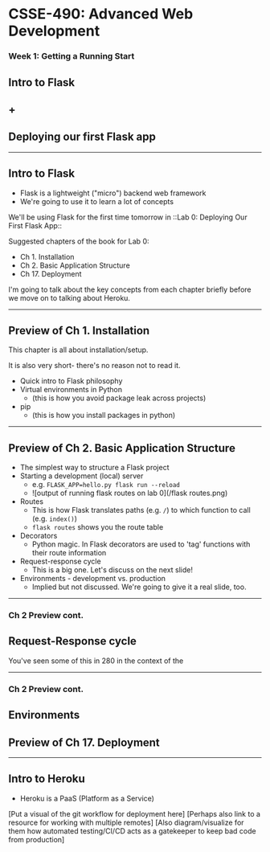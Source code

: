 # CSSE-490: Advanced Web Development
### Week 1: Getting a Running Start

## Intro to Flask
## +
## Deploying our first Flask app

---

## Intro to Flask

* Flask is a lightweight ("micro") backend web framework
* We're going to use it to learn a lot of concepts

We'll be using Flask for the first time tomorrow in ::Lab 0: Deploying Our First Flask App::

Suggested chapters of the book for Lab 0:

* Ch 1. Installation
* Ch 2. Basic Application Structure
* Ch 17. Deployment

I'm going to talk about the key concepts from each chapter briefly before we move on to talking about Heroku.

---

## Preview of Ch 1. Installation

This chapter is all about installation/setup.

It is also very short- there's no reason not to read it.

* Quick intro to Flask philosophy
* Virtual environments in Python
  * (this is how you avoid package leak across projects)
* pip
  * (this is how you install packages in python)

---

## Preview of Ch 2. Basic Application Structure

<!-- This is where we start getting into the meatier topics of Flask. -->

<!-- You should note that there are multiple ways to structure Flask projects.  This chapter shows us the simplest way.  Later we will look at how to structure bigger applications. -->

* The simplest way to structure a Flask project
* Starting a development (local) server
  * e.g. `FLASK_APP=hello.py flask run --reload`
  * ![output of running flask routes on lab 0](/flask routes.png)
* Routes
  * This is how Flask translates paths (e.g. `/`) to which function to call (e.g. `index()`)
  * `flask routes` shows you the route table
* Decorators
  * Python magic. In Flask decorators are used to 'tag' functions with their route information
* Request-response cycle
  * This is a big one.  Let's discuss on the next slide!
* Environments - development vs. production
  * Implied but not discussed.  We're going to give it a real slide, too.

---

### Ch 2 Preview cont.
## Request-Response cycle

You've seen some of this in 280 in the context of the

---

### Ch 2 Preview cont.
## Environments

## Preview of Ch 17. Deployment

---

## Intro to Heroku

* Heroku is a PaaS (Platform as a Service)

[Put a visual of the git workflow for deployment here]
[Perhaps also link to a resource for working with multiple remotes]
[Also diagram/visualize for them how automated testing/CI/CD acts as a gatekeeper to keep bad code from production]
